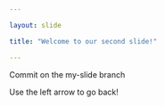 ```yaml
---

layout: slide

title: "Welcome to our second slide!"

---
```


Commit on the my-slide branch

Use the left arrow to go back!
